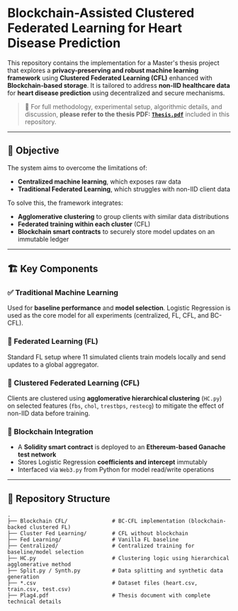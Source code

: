 # Blockchain-Assisted Clustered Federated Learning for Heart Disease Prediction

This repository contains the implementation for a Master's thesis project that explores a **privacy-preserving and robust machine learning framework** using **Clustered Federated Learning (CFL)** enhanced with **Blockchain-based storage**. It is tailored to address **non-IID healthcare data** for **heart disease prediction** using decentralized and secure mechanisms.

> 📘 For full methodology, experimental setup, algorithmic details, and discussion, **please refer to the thesis PDF: [`Thesis.pdf`](./Plag4.pdf)** included in this repository.

---

## 🎯 Objective

The system aims to overcome the limitations of:
- **Centralized machine learning**, which exposes raw data
- **Traditional Federated Learning**, which struggles with non-IID client data

To solve this, the framework integrates:
- **Agglomerative clustering** to group clients with similar data distributions
- **Federated training within each cluster** (CFL)
- **Blockchain smart contracts** to securely store model updates on an immutable ledger

---

## 🏗️ Key Components

### ✅ Traditional Machine Learning
Used for **baseline performance** and **model selection**. Logistic Regression is used as the core model for all experiments (centralized, FL, CFL, and BC-CFL).

### 🔁 Federated Learning (FL)
Standard FL setup where 11 simulated clients train models locally and send updates to a global aggregator.

### 🧠 Clustered Federated Learning (CFL)
Clients are clustered using **agglomerative hierarchical clustering** (`HC.py`) on selected features (`fbs`, `chol`, `trestbps`, `restecg`) to mitigate the effect of non-IID data before training.

### 🔐 Blockchain Integration
- A **Solidity smart contract** is deployed to an **Ethereum-based Ganache test network**
- Stores Logistic Regression **coefficients and intercept** immutably
- Interfaced via `Web3.py` from Python for model read/write operations

---

## 📁 Repository Structure

```plaintext
.
├── Blockchain CFL/              # BC-CFL implementation (blockchain-backed clustered FL)
├── Cluster Fed Learning/        # CFL without blockchain
├── Fed Learning/                # Vanilla FL baseline
├── Centralized/                 # Centralized training for baseline/model selection
├── HC.py                        # Clustering logic using hierarchical agglomerative method
├── Split.py / Synth.py          # Data splitting and synthetic data generation
├── *.csv                        # Dataset files (heart.csv, train.csv, test.csv)
├── Plag4.pdf                    # Thesis document with complete technical details
